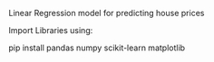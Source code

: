 Linear Regression model for predicting house prices


Import Libraries using:

pip install 
pandas
numpy
scikit-learn
matplotlib

